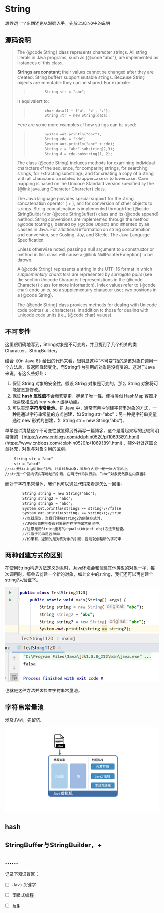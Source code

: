 # String

想弄透一个东西还是从源码入手，先放上JDK8中的说明

## 源码说明

> The {@code String} class represents character strings. All string literals in Java programs, such as {@code "abc"}, are implemented as instances of this class.
>
> **Strings are constant;** their values cannot be changed after they are created. String buffers support mutable strings. Because String objects are immutable they can be shared. For example:
>
> > ```text
> >        String str = "abc";
> > ```
>
> is equivalent to:
>
> > ```text
> >        char data[] = {'a', 'b', 'c'};
> >        String str = new String(data);
> > ```
>
> Here are some more examples of how strings can be used:
>
> > ```text
> >        System.out.println("abc");
> >        String cde = "cde";
> >        System.out.println("abc" + cde);
> >        String c = "abc".substring(2,3);
> >        String d = cde.substring(1, 2);
> > ```
>
> The class {@code String} includes methods for examining individual characters of the sequence, for comparing strings, for searching strings, for extracting substrings, and for creating a copy of a string with all characters translated to uppercase or to lowercase. Case mapping is based on the Unicode Standard version specified by the {@link java.lang.Character Character} class.
>
> The Java language provides special support for the string concatenation operator \( + \), and for conversion of other objects to strings. String concatenation is implemented through the {@code StringBuilder}\(or {@code StringBuffer}\) class and its {@code append} method. String conversions are implemented through the method {@code toString}, defined by {@code Object} and inherited by all classes in Java. For additional information on string concatenation and conversion, see Gosling, Joy, and Steele, The Java Language Specification.
>
> Unless otherwise noted, passing a null argument to a constructor or method in this class will cause a {@link NullPointerException} to be thrown.
>
> A {@code String} represents a string in the UTF-16 format in which _supplementary characters_ are represented by _surrogate pairs_ \(see the section Unicode Character Representations in the {@code Character} class for more information\). Index values refer to {@code char} code units, so a supplementary character uses two positions in a {@code String}.
>
> The {@code String} class provides methods for dealing with Unicode code points \(i.e., characters\), in addition to those for dealing with Unicode code units \(i.e., {@code char} values\).

## 不可变性

这里很明确地写到，String对象是不可变的，并且提到了几个相关的类Character，StringBuilder。

结合《On Java 8》给出的代码来看，很明显这种“不可变”指的是该对象在调用一个方法后，仅返回值起变化，而String作为引用的对象是没有变的。这对于Java来说，有这么些好处：

1. 保证 String 对象的安全性。假设 String 对象是可变的，那么 String 对象将可能被恶意修改。 
2. 保证 **hash 属性值**不会频繁变更，确保了唯一性，使得类似 HashMap 容器才能实现相应的 key-value 缓存功能。
3. 可以实现**字符串常量池**。在 Java 中，通常有两种创建字符串对象的方式，一种是通过字符串常量的方式创建，如 String str=“abc”；另一种是字符串变量通过 new 形式的创建，如 String str = new String\(“abc”\)。

单单是讲清楚这个不可变性就值得另外再写一篇博客，这个是看起来写的比较简明易懂的：[https://www.cnblogs.com/dolphin0520/p/10693891.html](https://www.cnblogs.com/dolphin0520/p/10693891.html) ，额外针对这篇文章补充，对象与对象引用的区别，

```text
    String str = "abc"
    str = "abcd"
//str是String对象的引用，并非对象本身，对象在内存中是一块内存地址，
//str是一个指向该内存地址的引用，在两行代码执行后，“abc”对象仍然存在内存当中
```

而对于字符串常量池，我们也可以通过代码来看是怎么一回事。

```text
        String string = new String("abc");
        String string2 = "abc";
        String string5 = "abc";
        System.out.println(string2 == string);//false
        System.out.println(string2 == string5);//true
        //也就是说，当我们使用string2的创建方式时，
        //JVM会首先检查该对象是否在字符串常量池中，
        //注意是用String重写的equals(Object obj)方法来检查，
        //只看字符串是否相同
        //如果有，返回的是对该对象的引用，否则就创建新的字符串
```

## 两种创建方式的区别

在使用String构造方法定义对象时，Java环境会和创建其他类型的对象一样，每次调用时，都会去创建一个新的对象，如上文中的string，我们还可以再创建个string7来验证下。

![&#x901A;&#x8FC7;new String\(&quot;&quot;\)&#x521B;&#x5EFA;&#x5BF9;&#x8C61;&#xFF0C;&#x6BCF;&#x6B21;&#x90FD;&#x662F;&#x65B0;&#x5BF9;&#x8C61;~~~](../../.gitbook/assets/image%20%283%29.png)

也就是这种方法并未检查字符串常量池。

## 字符串常量池

涉及JVM，先留坑。

![](../../.gitbook/assets/image%20%285%29.png)

## hash

## StringBuffer与StringBuilder，+

## ……

记录下知识盲区：

* [ ] Java 关键字
* [ ] 函数式编程
* [ ] 反射

